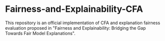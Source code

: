 # Fairness-and-Explainability-CFA
This repository is an official implementation of CFA and explanation fairness evaluation proposed in "Fairness and Explainability: Bridging the Gap Towards Fair Model Explanations".

